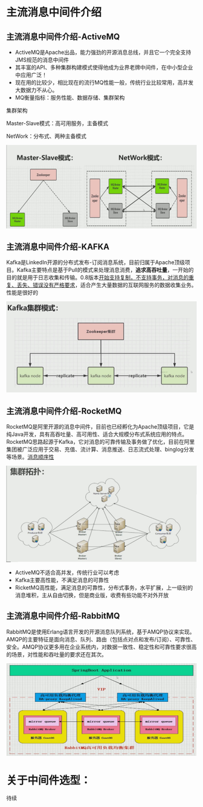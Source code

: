 # 主流消息中间件介绍

## 主流消息中间件介绍-ActiveMQ

- ActiveMQ是Apache出品，能力强劲的开源消息总线，并且它一个完全支持JMS规范的消息中间件
- 其丰富的API、多种集群构建模式使得他成为业界老牌中间件，在中小型企业中应用广泛！
- 现在用的比较少，相比现在的流行MQ性能一般，传统行业比较常用，高并发大数据力不从心。
- MQ衡量指标：服务性能、数据存储、集群架构

集群架构

Master-Slave模式：高可用服务，主备模式

NetWork：分布式、两种主备模式

       
      
![架构](https://raw.githubusercontent.com/GodNoBug/MQ/master/img/Activemq.jpg)

## 主流消息中间件介绍-KAFKA

Kafka是LinkedIn开源的分布式发布-订阅消息系统，目前归属于Apache顶级项目。Kafka主要特点是基于Pull的模式来处理消息消费，**追求高吞吐量**，一开始的目的就是用于日志收集和传输。0.8版本<u>开始支持复制，不支持事务，对消息的重复、丢失、错误没有严格要求</u>，适合产生大量数据的互联网服务的数据收集业务。性能是很好的

![KAFKA](.\img\kafuka.jpg)

## 主流消息中间件介绍-RocketMQ

RocketMQ是阿里开源的消息中间件，目前也已经孵化为Apache顶级项目，它是纯Java开发，具有高吞吐量、高可用性、适合大规模分布式系统应用的特点。RocketMQ思路起源于Kafka，它对消息的可靠传输及事务做了优化，目前在阿里集团被广泛应用于交易、充值、流计算、消息推送、日志流式处理、binglog分发等场景。<u>消息顺序性</u>

![](.\img\rocketMQ.jpg)

- ActiveMQ不适合高并发，传统行业可以考虑
- Kafka主要高性能，不满足消息的可靠性
- RicketMQ高性能，满足消息的可靠性，分布式事务，水平扩展，上一级别的消息堆积，主从自由切换，但是商业版，收费有些功能不对外开放

## 主流消息中间件介绍-RabbitMQ

RabbitMQ是使用Erlang语言开发的开源消息队列系统，基于AMQP协议来实现。AMQP的主要特征是面向消息、队列、路由（包括点对点和发布/订阅）、可靠性、安全。AMQP协议更多用在企业系统内，对数据一致性、稳定性和可靠性要求很高的场景，对性能和吞吐量的要求还在其次。

![](.\img\RabbitMQ.jpg)

	

# 关于中间件选型：

待续
